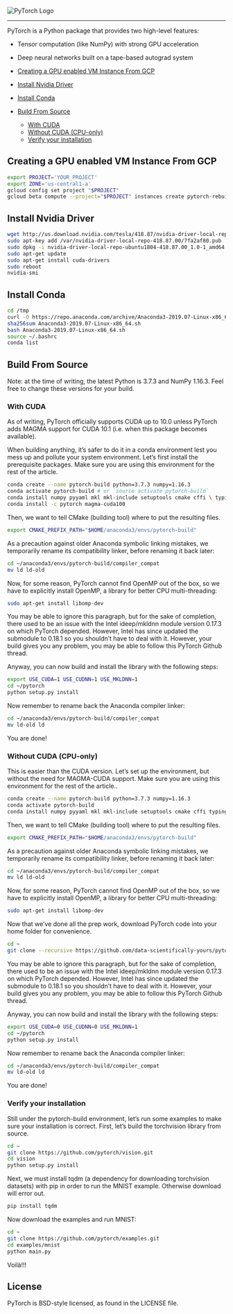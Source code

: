 ![PyTorch Logo](https://ibb.co/x192P5s)

--------------------------------------------------------------------------------

PyTorch is a Python package that provides two high-level features:
- Tensor computation (like NumPy) with strong GPU acceleration
- Deep neural networks built on a tape-based autograd system

- [Creating a GPU enabled VM Instance From GCP](#Creating-a-GPU-enabled-VM-Instance-From-GCP)
- [Install Nvidia Driver](#Install-Nvidia-Driver)
- [Install Conda](#Install-Conda)
- [Build From Source](#Build-From-Source)
  - [With CUDA](#)
  - [Without CUDA (CPU-only)](#)
  - [Verify your installation](#)

## Creating a GPU enabled VM Instance From GCP

```bash
export PROJECT='YOUR_PROJECT'
export ZONE='us-central1-a'
gcloud config set project "$PROJECT"
gcloud beta compute --project="$PROJECT" instances create pytorch-rebuild --zone="$ZONE" --machine-type=n1-standard-4 --subnet=default --network-tier=PREMIUM --maintenance-policy=TERMINATE --scopes=https://www.googleapis.com/auth/cloud-platform --accelerator=type=nvidia-tesla-k80,count=1 --tags=http-server,https-server --image=ubuntu-minimal-1804-bionic-v20190814 --image-project=ubuntu-os-cloud --boot-disk-size=30GB --boot-disk-type=pd-standard --boot-disk-device-name=pytorch-rebuild --reservation-affinity=any
```

## Install Nvidia Driver

```bash
wget http://us.download.nvidia.com/tesla/418.87/nvidia-driver-local-repo-ubuntu1804-418.87.00_1.0-1_amd64.deb
sudo apt-key add /var/nvidia-driver-local-repo-418.87.00/7fa2af80.pub
sudo dpkg -i nvidia-driver-local-repo-ubuntu1804-418.87.00_1.0-1_amd64.deb
sudo apt-get update
sudo apt-get install cuda-drivers
sudo reboot
nvidia-smi
```

## Install Conda

```bash
cd /tmp
curl -O https://repo.anaconda.com/archive/Anaconda3-2019.07-Linux-x86_64.sh
sha256sum Anaconda3-2019.07-Linux-x86_64.sh
bash Anaconda3-2019.07-Linux-x86_64.sh
source ~/.bashrc
conda list
```

## Build From Source

Note: at the time of writing, the latest Python is 3.7.3 and NumPy 1.16.3. Feel free to change these versions for your build.


### With CUDA

As of writing, PyTorch officially supports CUDA up to 10.0 unless PyTorch 
adds MAGMA support for CUDA 10.1 (i.e. when this package becomes available).

When building anything, it’s safer to do it in a conda environment lest you mess 
up and pollute your system environment. Let’s first install the prerequisite packages.
Make sure you are using this environment for the rest of the article.

```bash
conda create --name pytorch-build python=3.7.3 numpy=1.16.3
conda activate pytorch-build # or `source activate pytorch-build`
conda install numpy pyyaml mkl mkl-include setuptools cmake cffi \ typing
conda install -c pytorch magma-cuda100
```

Then, we want to tell CMake (building tool) where to put the resulting files.

```bash
export CMAKE_PREFIX_PATH="$HOME/anaconda3/envs/pytorch-build"
```

As a precaution against older Anaconda symbolic linking mistakes, we 
temporarily rename its compatibility linker, before renaming it back later:

```bash
cd ~/anaconda3/envs/pytorch-build/compiler_compat
mv ld ld-old
```

Now, for some reason, PyTorch cannot find OpenMP out of the box, so we 
have to explicitly install OpenMP, a library for better CPU multi-threading:

```bash
sudo apt-get install libomp-dev
```

You may be able to ignore this paragraph, but for the sake of completion, 
there used to be an issue with the Intel ideep/mkldnn module version 0.17.3 
on which PyTorch depended. However, Intel has since updated the submodule to 0.18.1 
so you shouldn’t have to deal with it. However, your build gives you any problem, 
you may be able to follow this PyTorch Github thread.

Anyway, you can now build and install the library with the following steps:

```bash
export USE_CUDA=1 USE_CUDNN=1 USE_MKLDNN=1
cd ~/pytorch
python setup.py install
```

Now remember to rename back the Anaconda compiler linker:

```bash
cd ~/anaconda3/envs/pytorch-build/compiler_compat
mv ld-old ld
```

You are done!

### Without CUDA (CPU-only)

This is easier than the CUDA version. Let’s set up the environment, but 
without the need for MAGMA-CUDA support. Make sure you are using this 
environment for the rest of the article..

```bash
conda create --name pytorch-build python=3.7.3 numpy=1.16.3
conda activate pytorch-build
conda install numpy pyyaml mkl mkl-include setuptools cmake cffi typing
```

Then, we want to tell CMake (building tool) where to put the resulting files.

```bash
export CMAKE_PREFIX_PATH="$HOME/anaconda3/envs/pytorch-build"
```

As a precaution against older Anaconda symbolic linking mistakes, we 
temporarily rename its compatibility linker, before renaming it back later:

```bash
cd ~/anaconda3/envs/pytorch-build/compiler_compat
mv ld ld-old
```

Now, for some reason, PyTorch cannot find OpenMP out of the box, so we 
have to explicitly install OpenMP, a library for better CPU multi-threading:

```bash
sudo apt-get install libomp-dev
```

Now that we’ve done all the prep work, download PyTorch code into your home folder for convenience.

```bash
cd ~
git clone --recursive https://github.com/data-scientifically-yours/pytorch.git
```

You may be able to ignore this paragraph, but for the sake of completion, 
there used to be an issue with the Intel ideep/mkldnn module version 
0.17.3 on which PyTorch depended. However, Intel has since updated the 
submodule to 0.18.1 so you shouldn’t have to deal with it. However, your 
build gives you any problem, you may be able to follow this PyTorch Github 
thread.

Anyway, you can now build and install the library with the following steps:

```bash
export USE_CUDA=0 USE_CUDNN=0 USE_MKLDNN=1
cd ~/pytorch
python setup.py install
```

Now remember to rename back the Anaconda compiler linker:

```bash
cd ~/anaconda3/envs/pytorch-build/compiler_compat
mv ld-old ld
```

You are done!

### Verify your installation

Still under the pytorch-build environment, let’s run some examples to make 
sure your installation is correct. First, let’s build the torchvision library from 
source.

```bash
cd ~
git clone https://github.com/pytorch/vision.git
cd vision
python setup.py install
```

Next, we must install tqdm (a dependency for downloading torchvision datasets) 
with pip in order to run the MNIST example. Otherwise download will error out.

```bash
pip install tqdm
```

Now download the examples and run MNIST:

```bash
cd ~
git clone https://github.com/pytorch/examples.git
cd examples/mnist
python main.py
```

Voilà!!!


## License

PyTorch is BSD-style licensed, as found in the LICENSE file.
